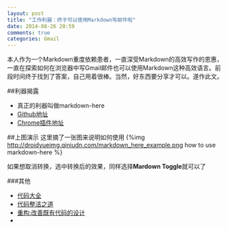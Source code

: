 ```yaml
---
layout: post
title: "工作利器：终于可以使用Markdown写邮件啦"
date: 2014-08-26 20:59
comments: true
categories: Gmail
---
```

本人作为一个Markdown重度依赖患者，一直深受Markdown的高效写作的恩惠，一直在探索如何在浏览器中写Gmail邮件也可以使用Markdown这种高效语言。前段时间终于找到了答案，自己用着很棒。当然，好东西要分享才可以。遂作此文。
<!--more-->

##利器揭露
  * 真正的利器叫做markdown-here
  * <a href="https://github.com/adam-p/markdown-here" target="_blank">Github地址</a>
  * <a href="https://chrome.google.com/webstore/detail/markdown-here/elifhakcjgalahccnjkneoccemfahfoa" target="_blank">Chrome插件地址</a>

##上图演示
  这里摘了一张图来说明如何使用
{%img http://droidyueimg.qiniudn.com/markdown_here_example.png how to use markdown-here %}

如果想取消转换，选中转换后的效果，同样选择**Mardown Toggle**就可以了


###其他
  * <a href="http://www.amazon.cn/gp/product/B0061XKRXA/ref=as_li_tf_tl?ie=UTF8&camp=536&creative=3200&creativeASIN=B0061XKRXA&linkCode=as2&tag=droidyue-23">代码大全</a><img src="http://ir-cn.amazon-adsystem.com/e/ir?t=droidyue-23&l=as2&o=28&a=B0061XKRXA" width="1" height="1" border="0" alt="" style="border:none !important; margin:0px !important;" />
  * <a href="http://www.amazon.cn/gp/product/B0031M9GHC/ref=as_li_tf_tl?ie=UTF8&camp=536&creative=3200&creativeASIN=B0031M9GHC&linkCode=as2&tag=droidyue-23">代码整洁之道</a><img src="http://ir-cn.amazon-adsystem.com/e/ir?t=droidyue-23&l=as2&o=28&a=B0031M9GHC" width="1" height="1" border="0" alt="" style="border:none !important; margin:0px !important;" />
  * <a href="http://www.amazon.cn/gp/product/B003BY6PLK/ref=as_li_tf_tl?ie=UTF8&camp=536&creative=3200&creativeASIN=B003BY6PLK&linkCode=as2&tag=droidyue-23">重构:改善既有代码的设计</a><img src="http://ir-cn.amazon-adsystem.com/e/ir?t=droidyue-23&l=as2&o=28&a=B003BY6PLK" width="1" height="1" border="0" alt="" style="border:none !important; margin:0px !important;" />
  * 
